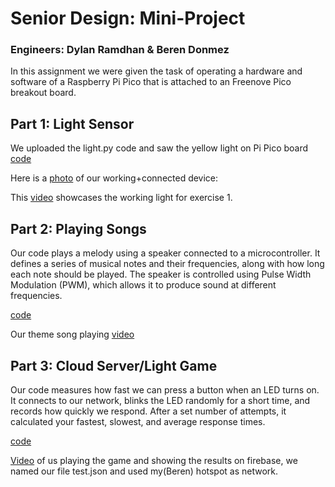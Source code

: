 # Senior Design: Mini-Project
### Engineers: Dylan Ramdhan & Beren Donmez

In this assignment we were given the task of operating a hardware and software of a Raspberry Pi Pico 
that is attached to an Freenove Pico breakout board.

## Part 1: Light Sensor
We uploaded the light.py code and saw the yellow light on Pi Pico board
[code](./EXERCISES/light.py)

Here is a [photo](https://drive.google.com/file/d/1r3okbgMRo2Tm7nPTzvYmccjmaQ0IYqmr/view?usp=sharing) of our working+connected device:

This [video](https://drive.google.com/file/d/1HRNn-w4ThfHEimyEXNF2UMF7pVI0Jm61/view?usp=sharing) showcases the working light for exercise 1.

## Part 2: Playing Songs
Our code plays a melody using a speaker connected to a microcontroller. It defines a series of musical notes and their frequencies, along with how long each note should be played. The speaker is controlled using Pulse Width Modulation (PWM), which allows it to produce sound at different frequencies.

[code](https://github.com/dylanramdhan/Senior-Design-Mini-Project-2024/blob/main/EXERCISES/harry_potter.py)

Our theme song playing [video](https://drive.google.com/file/d/1DQhKs3dD_ExZEUriKSZgzxsMsopx0taU/view?usp=sharing)


## Part 3: Cloud Server/Light Game


Our code measures how fast we can press a button when an LED turns on. It connects to our network, blinks the LED randomly for a short time, and records how quickly we respond. After a set number of attempts, it calculated your fastest, slowest, and average response times.

[code](https://github.com/dylanramdhan/Senior-Design-Mini-Project-2024/blob/main/EXERCISES/exercise_game.py)

[Video](https://drive.google.com/file/d/1MFx335S9B9CuAMQcIkt_wACo6Ieu2QXd/view?usp=sharing) of us playing the game and showing the results on firebase, we named our file test.json and used my(Beren) hotspot as network.
